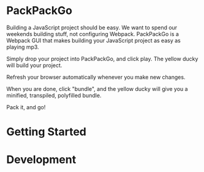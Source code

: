 # PackPackGo

Building a JavaScript project should be easy. We want to spend our weekends building stuff, not configuring Webpack. PackPackGo is a Webpack GUI that makes building your JavaScript project as easy as playing mp3.

Simply drop your project into PackPackGo, and click play. The yellow ducky will build your project.

Refresh your browser automatically whenever you make new changes.

When you are done, click "bundle", and the yellow ducky will give you a minified, transpiled, polyfilled bundle.

Pack it, and go!

# Getting Started


# Development
